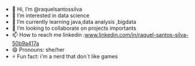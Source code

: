 - 👋 Hi, I’m @raquelsantossilva
- 👀 I’m interested in data science 
- 🌱 I’m currently learning java,data analysis ,bigdata
- 💞️ I’m looking to collaborate on projects importants
- 📫 How to reach me linkedin :www.linkedin.com/in/raquel-santos-silva-50b9a417a
- 😄 Pronouns: she/her
- ⚡ Fun fact: i'm a nerd that don´t like games 


